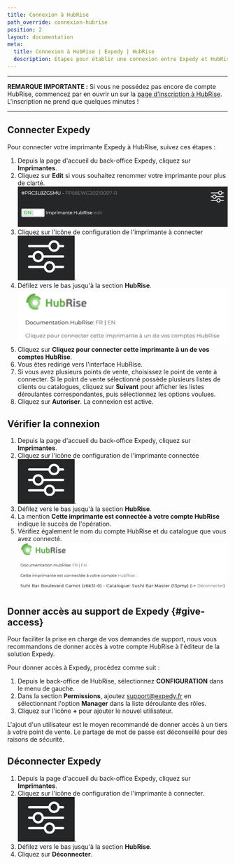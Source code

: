 ```yaml
---
title: Connexion à HubRise
path_override: connexion-hubrise
position: 2
layout: documentation
meta:
  title: Connexion à HubRise | Expedy | HubRise
  description: Étapes pour établir une connexion entre Expedy et HubRise. Connectez votre caisse et synchronisez vos données avec d'autres applications.
---
```


---

**REMARQUE IMPORTANTE :** Si vous ne possédez pas encore de compte HubRise, commencez par en ouvrir un sur la [page d'inscription à HubRise](https://manager.hubrise.com/signup). L'inscription ne prend que quelques minutes !

---

## Connecter Expedy

Pour connecter votre imprimante Expedy à HubRise, suivez ces étapes :

1. Depuis la page d'accueil du back-office Expedy, cliquez sur **Imprimantes**.
1. Cliquez sur **Edit** si vous souhaitez renommer votre imprimante pour plus de clarté.
   ![Connexion à HubRise - Sélectioner l'imprimante Expedy Print à connecter](./images/005-2x-expedy-hubrise-printer-to-connect.png)
1. Cliquez sur l'icône de configuration de l'imprimante à connecter <InlineImage width="20" height="20">![icône Crayon](../images/__configuration-icon.png)</InlineImage>.
1. Défilez vers le bas jusqu'à la section **HubRise**.
   ![Connexion à HubRise - Connecter HubRise](./images/006-2x-expedy-hubrise-connect.png)
1. Cliquez sur **Cliquez pour connecter cette imprimante à un de vos comptes HubRise**. 
1. Vous êtes redirigé vers l'interface HubRise.
1. Si vous avez plusieurs points de vente, choisissez le point de vente à connecter. Si le point de vente sélectionné possède plusieurs listes de clients ou catalogues, cliquez sur **Suivant** pour afficher les listes déroulantes correspondantes, puis sélectionnez les options voulues.
1. Cliquez sur **Autoriser**. La connexion est active.


## Vérifier la connexion
1. Depuis la page d'accueil du back-office Expedy, cliquez sur **Imprimantes**.
1. Cliquez sur l'icône de configuration de l'imprimante connectée <InlineImage width="20" height="20">![icône Crayon](../images/__configuration-icon.png)</InlineImage>.
1. Défilez vers le bas jusqu'à la section **HubRise**.
1. La mention **Cette imprimante est connectée à votre compte HubRise** indique le succès de l'opération. 
1. Vérifiez également le nom du compte HubRise et du catalogue que vous avez connecté.
   ![Connexion à HubRise - HubRise connecté](./images/007-2x-expedy-hubrise-connected.png)

## Donner accès au support de Expedy {#give-access}

Pour faciliter la prise en charge de vos demandes de support, nous vous recommandons de donner accès à votre compte HubRise à l'éditeur de la solution Expedy.

Pour donner accès à Expedy, procédez comme suit :

1. Depuis le back-office de HubRise, sélectionnez **CONFIGURATION** dans le menu de gauche.
1. Dans la section **Permissions**, ajoutez support@expedy.fr en sélectionnant l'option **Manager** dans la liste déroulante des rôles.
1. Cliquez sur l'icône **+** pour ajouter le nouvel utilisateur.

L'ajout d'un utilisateur est le moyen recommandé de donner accès à un tiers à votre point de vente. Le partage de mot de passe est déconseillé pour des raisons de sécurité.

## Déconnecter Expedy

1. Depuis la page d'accueil du back-office Expedy, cliquez sur **Imprimantes**.
1. Cliquez sur l'icône de configuration de l'imprimante à connecter. <InlineImage width="20" height="20">![icône Crayon](../images/__configuration-icon.png)</InlineImage>.
1. Défilez vers le bas jusqu'à la section **HubRise**.
1. Cliquez sur **Déconnecter**.

